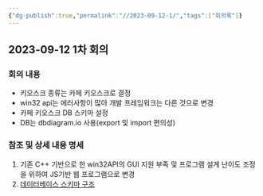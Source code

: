 ```yaml
---
{"dg-publish":true,"permalink":"//2023-09-12-1/","tags":["회의록"]}
---
```


## 2023-09-12 1차 회의
### 회의 내용
+ 키오스크 종류는 카페 키오스크로 결정
+ win32 api는 에러사항이 많아 개발 프레임워크는 다른 것으로 변경
+ 카페 키오스크 DB 스키마 설정
+ DB는 dbdiagram.io 사용(export 및 import 편의성)

### 참조 및 상세 내용 명세
1. 기존 C++ 기반으로 한 win32API의 GUI 지원 부족 및  프로그램 설계 난이도 조정을 위하여 JS기반 웹 프로그램으로 변경
2. [데이터베이스 스키마 구조](https://dbdiagram.io/d/JM_Cafe-64f6e85002bd1c4a5efb3f37)